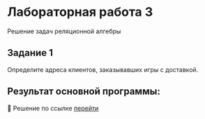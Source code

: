 # Лабораторная работа 3
Решение задач реляционной алгебры

## Задание 1 
Определите адреса клиентов, заказывавших игры с доставкой. 

## Результат основной программы:
:small_orange_diamond: Решение по ссылке  [перейти](https://docs.google.com/document/d/1sW7iK8T0QRyDz1urwVuQ-npjBjQZDwhC/edit?usp=sharing&ouid=104007485939314571527&rtpof=true&sd=true)

